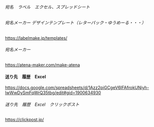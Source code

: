 
###### 宛名　ラベル　エクセル、スプレッドシート

###### 宛名メーカー デザインテンプレート（レターパック・ゆうめーる・・・）
https://labelmake.jp/templates/
###### 宛名メーカー
https://atena-maker.com/make-atena



#### 送り先　履歴　Excel
https://docs.google.com/spreadsheets/d/1Azz2piGCgeV6IFAfrokUNiyh-lwWwDySmFqWrQ35tbg/edit#gid=1900634930
###### 送り先　履歴　Excel　クリックポスト
https://clickpost.jp/















######
######
######



```
```

```
```

```
```






